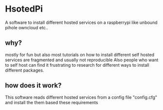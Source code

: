# HsotedPi 
A software to install different hosted services on a raspberrypi
like unbound pihole owncloud etc..

## why?
mostly for fun but also most tutorials on how to install different
self hosted services are fragmented and usually not reproducible
Also people who want to self host can find it frustrating to research
for different ways to install different packages.

## how does it work?
This software reads different hosted services from a  config file
"config.cfg" and install the them based these requirements
